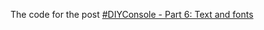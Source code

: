 The code for the post [#DIYConsole - Part 6: Text and fonts](https://www.davidepesce.com/2018/10/25/diyconsole-part-6-text-and-fonts/)